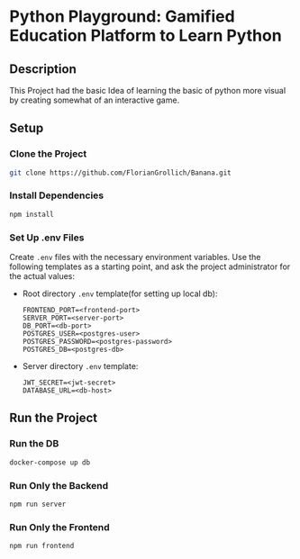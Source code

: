 # Python Playground: Gamified Education Platform to Learn Python



## Description

This Project had the basic Idea of learning the basic of python more visual by creating somewhat of an interactive game.


## Setup

### Clone the Project
```bash
git clone https://github.com/FlorianGrollich/Banana.git
```

### Install Dependencies
```bash
npm install
```

### Set Up .env Files
Create `.env` files with the necessary environment variables. Use the following templates as a starting point, and ask the project administrator for the actual values:

- Root directory `.env` template(for setting up local db):
  ```env
  FRONTEND_PORT=<frontend-port>
  SERVER_PORT=<server-port>
  DB_PORT=<db-port>
  POSTGRES_USER=<postgres-user>
  POSTGRES_PASSWORD=<postgres-password>
  POSTGRES_DB=<postgres-db>
  ```

- Server directory `.env` template:
  ```env
  JWT_SECRET=<jwt-secret>
  DATABASE_URL=<db-host>
  ```


## Run the Project

### Run the DB
```bash
docker-compose up db
```

### Run Only the Backend
```bash
npm run server
```

### Run Only the Frontend
```bash
npm run frontend
```
